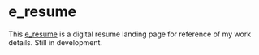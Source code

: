 # e_resume

<p>This <a href="https://faridnice.github.io/e_resume/">e_resume</a> is a digital resume landing page for reference of my work details. Still in development.</p>

